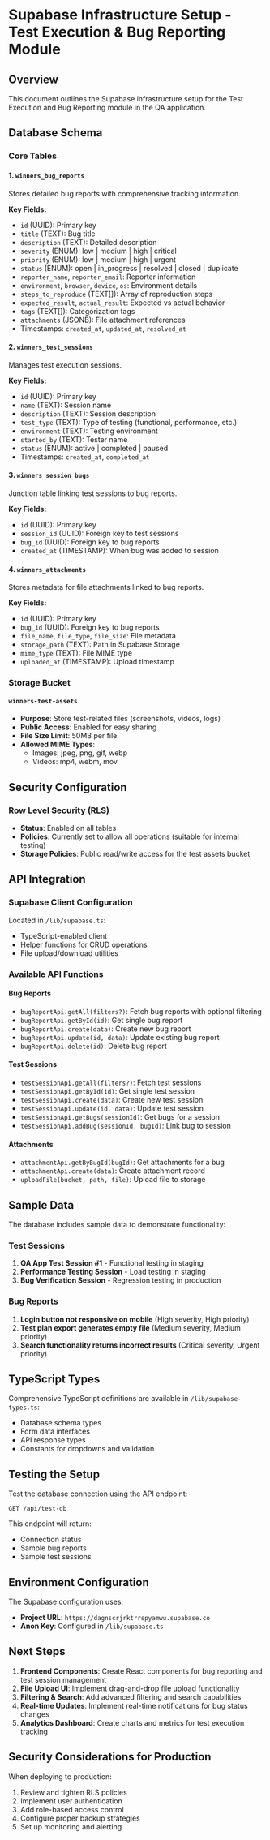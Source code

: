 # Supabase Infrastructure Setup - Test Execution & Bug Reporting Module

## Overview
This document outlines the Supabase infrastructure setup for the Test Execution and Bug Reporting module in the QA application.

## Database Schema

### Core Tables

#### 1. `winners_bug_reports`
Stores detailed bug reports with comprehensive tracking information.

**Key Fields:**
- `id` (UUID): Primary key
- `title` (TEXT): Bug title
- `description` (TEXT): Detailed description
- `severity` (ENUM): low | medium | high | critical
- `priority` (ENUM): low | medium | high | urgent
- `status` (ENUM): open | in_progress | resolved | closed | duplicate
- `reporter_name`, `reporter_email`: Reporter information
- `environment`, `browser`, `device`, `os`: Environment details
- `steps_to_reproduce` (TEXT[]): Array of reproduction steps
- `expected_result`, `actual_result`: Expected vs actual behavior
- `tags` (TEXT[]): Categorization tags
- `attachments` (JSONB): File attachment references
- Timestamps: `created_at`, `updated_at`, `resolved_at`

#### 2. `winners_test_sessions`
Manages test execution sessions.

**Key Fields:**
- `id` (UUID): Primary key
- `name` (TEXT): Session name
- `description` (TEXT): Session description
- `test_type` (TEXT): Type of testing (functional, performance, etc.)
- `environment` (TEXT): Testing environment
- `started_by` (TEXT): Tester name
- `status` (ENUM): active | completed | paused
- Timestamps: `created_at`, `completed_at`

#### 3. `winners_session_bugs`
Junction table linking test sessions to bug reports.

**Key Fields:**
- `id` (UUID): Primary key
- `session_id` (UUID): Foreign key to test sessions
- `bug_id` (UUID): Foreign key to bug reports
- `created_at` (TIMESTAMP): When bug was added to session

#### 4. `winners_attachments`
Stores metadata for file attachments linked to bug reports.

**Key Fields:**
- `id` (UUID): Primary key
- `bug_id` (UUID): Foreign key to bug reports
- `file_name`, `file_type`, `file_size`: File metadata
- `storage_path` (TEXT): Path in Supabase Storage
- `mime_type` (TEXT): File MIME type
- `uploaded_at` (TIMESTAMP): Upload timestamp

### Storage Bucket

#### `winners-test-assets`
- **Purpose**: Store test-related files (screenshots, videos, logs)
- **Public Access**: Enabled for easy sharing
- **File Size Limit**: 50MB per file
- **Allowed MIME Types**: 
  - Images: jpeg, png, gif, webp
  - Videos: mp4, webm, mov

## Security Configuration

### Row Level Security (RLS)
- **Status**: Enabled on all tables
- **Policies**: Currently set to allow all operations (suitable for internal testing)
- **Storage Policies**: Public read/write access for the test assets bucket

## API Integration

### Supabase Client Configuration
Located in `/lib/supabase.ts`:
- TypeScript-enabled client
- Helper functions for CRUD operations
- File upload/download utilities

### Available API Functions

#### Bug Reports
- `bugReportApi.getAll(filters?)`: Fetch bug reports with optional filtering
- `bugReportApi.getById(id)`: Get single bug report
- `bugReportApi.create(data)`: Create new bug report
- `bugReportApi.update(id, data)`: Update existing bug report
- `bugReportApi.delete(id)`: Delete bug report

#### Test Sessions
- `testSessionApi.getAll(filters?)`: Fetch test sessions
- `testSessionApi.getById(id)`: Get single test session
- `testSessionApi.create(data)`: Create new test session
- `testSessionApi.update(id, data)`: Update test session
- `testSessionApi.getBugs(sessionId)`: Get bugs for a session
- `testSessionApi.addBug(sessionId, bugId)`: Link bug to session

#### Attachments
- `attachmentApi.getByBugId(bugId)`: Get attachments for a bug
- `attachmentApi.create(data)`: Create attachment record
- `uploadFile(bucket, path, file)`: Upload file to storage

## Sample Data

The database includes sample data to demonstrate functionality:

### Test Sessions
1. **QA App Test Session #1** - Functional testing in staging
2. **Performance Testing Session** - Load testing in staging  
3. **Bug Verification Session** - Regression testing in production

### Bug Reports
1. **Login button not responsive on mobile** (High severity, High priority)
2. **Test plan export generates empty file** (Medium severity, Medium priority)
3. **Search functionality returns incorrect results** (Critical severity, Urgent priority)

## TypeScript Types

Comprehensive TypeScript definitions are available in `/lib/supabase-types.ts`:
- Database schema types
- Form data interfaces
- API response types
- Constants for dropdowns and validation

## Testing the Setup

Test the database connection using the API endpoint:
```
GET /api/test-db
```

This endpoint will return:
- Connection status
- Sample bug reports
- Sample test sessions

## Environment Configuration

The Supabase configuration uses:
- **Project URL**: `https://dagnscrjrktrrspyamwu.supabase.co`
- **Anon Key**: Configured in `/lib/supabase.ts`

## Next Steps

1. **Frontend Components**: Create React components for bug reporting and test session management
2. **File Upload UI**: Implement drag-and-drop file upload functionality
3. **Filtering & Search**: Add advanced filtering and search capabilities
4. **Real-time Updates**: Implement real-time notifications for bug status changes
5. **Analytics Dashboard**: Create charts and metrics for test execution tracking

## Security Considerations for Production

When deploying to production:
1. Review and tighten RLS policies
2. Implement user authentication
3. Add role-based access control
4. Configure proper backup strategies
5. Set up monitoring and alerting 